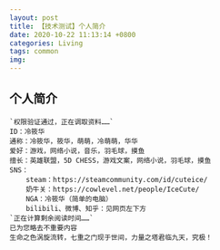 ```yaml
---
layout: post
title: 【技术测试】个人简介
date: 2020-10-22 11:13:14 +0800
categories: Living
tags: common
img: 
---
```

## 个人简介
	`权限验证通过，正在调取资料……`
    ID：冷筱华
    通称：冷筱华，筱华，萌萌，冷萌萌，华华
	爱好：游戏，网络小说，音乐，羽毛球，摸鱼
	擅长：英雄联盟，5D CHESS，游戏文案，网络小说，羽毛球，摸鱼
	SNS：
		steam：https://steamcommunity.com/id/cuteice/
		奶牛关：https://cowlevel.net/people/IceCute/
		NGA：冷筱华（简单的电脑）
		bilibili、微博、知乎：见网页左下方
	`正在计算剩余阅读时间……`
	已为您略去不重要内容
	生命之色涡旋流转，七重之门现于世间，力量之塔君临九天，究极！